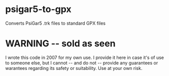 # psigar5-to-gpx
Converts PsiGar5 .trk files to standard GPX files

# WARNING -- sold as seen
I wrote this code in 2007 for my own use.  I provide it here in case it's of use
to someone else, but I cannot -- and do not -- provide any guarantees or warantees
regarding its safety or suitability.  Use at your own risk.
